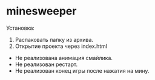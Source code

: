 # minesweeper

Установка:
1. Распаковать папку из архива.
2. Открытие проекта через index.html

- Не реализована анимация смайлика.
- Не реализован рестарт.
- Не реализован конец игры после нажатия на мину.
